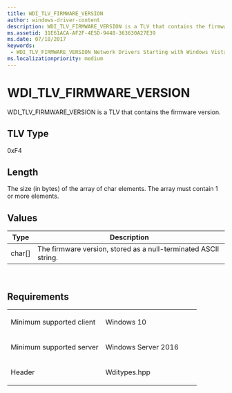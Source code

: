 ```yaml
---
title: WDI_TLV_FIRMWARE_VERSION
author: windows-driver-content
description: WDI_TLV_FIRMWARE_VERSION is a TLV that contains the firmware version.
ms.assetid: 31E61ACA-AF2F-4E5D-9448-363630A27E39
ms.date: 07/18/2017 
keywords:
 - WDI_TLV_FIRMWARE_VERSION Network Drivers Starting with Windows Vista
ms.localizationpriority: medium
---
```


# WDI\_TLV\_FIRMWARE\_VERSION


WDI\_TLV\_FIRMWARE\_VERSION is a TLV that contains the firmware version.

## TLV Type


0xF4

## Length


The size (in bytes) of the array of char elements. The array must contain 1 or more elements.

## Values


| Type     | Description                                                     |
|----------|-----------------------------------------------------------------|
| char\[\] | The firmware version, stored as a null-terminated ASCII string. |

 

Requirements
------------

<table>
<colgroup>
<col width="50%" />
<col width="50%" />
</colgroup>
<tbody>
<tr class="odd">
<td><p>Minimum supported client</p></td>
<td><p>Windows 10</p></td>
</tr>
<tr class="even">
<td><p>Minimum supported server</p></td>
<td><p>Windows Server 2016</p></td>
</tr>
<tr class="odd">
<td><p>Header</p></td>
<td>Wditypes.hpp</td>
</tr>
</tbody>
</table>

 

 




